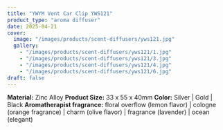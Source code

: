 ```yaml
---
title: "YWYM Vent Car Clip YWS121"
product_type: "aroma diffuser"
date: 2025-04-21
cover:
  image: "/images/products/scent-diffusers/yws121.jpg"
  gallery:
    - "/images/products/scent-diffusers/yws121/1.jpg"
    - "/images/products/scent-diffusers/yws121/3.jpg"
    - "/images/products/scent-diffusers/yws121/4.jpg"
    - "/images/products/scent-diffusers/yws121/6.jpg"
draft: false
---
```

**Material:** Zinc Alloy
**Product Size:** 33 x 55 x 40mm
**Color:** Silver | Gold | Black
**Aromatherapist fragrance:** floral overflow (lemon flavor) | cologne (orange fragrance) | charm (olive flavor) | fragrance (lavender) | ocean (elegant)
